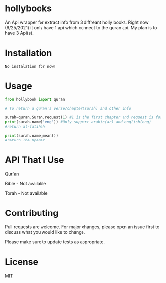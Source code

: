 # hollybooks
An Api wrapper for extract info from 3 diffreant holly books. Right now (6/25/2021) it only have 1 api which connect to the quran api. My plan is to have 3 Api(s).
 
# Installation 
```bash
No instalation for now!
```

# Usage

```python
from hollybook import quran

# To return a quran's verse/chapter(surah) and other info

surah=quran.Surah.request(1) #1 is the first chapter and request is for sync function to make it async replace request to async_request
print(surah.name('eng')) #Only support arabic(ar) and english(eng)
#return al-fatihah

print(surah.name_mean())
#return The Opener
```

# API That I Use
[Qur'an](https://alquran.cloud/api) 

Bible - Not available 

Torah - Not available

# Contributing
Pull requests are welcome. For major changes, please open an issue first to discuss what you would like to change.

Please make sure to update tests as appropriate.

# License
[MIT](https://choosealicense.com/licenses/mit/)
